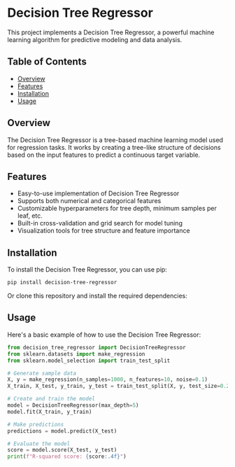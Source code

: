 # Decision Tree Regressor

This project implements a Decision Tree Regressor, a powerful machine learning algorithm for predictive modeling and data analysis.

## Table of Contents
- [Overview](#overview)
- [Features](#features)
- [Installation](#installation)
- [Usage](#usage)

## Overview

The Decision Tree Regressor is a tree-based machine learning model used for regression tasks. It works by creating a tree-like structure of decisions based on the input features to predict a continuous target variable.

## Features

- Easy-to-use implementation of Decision Tree Regressor
- Supports both numerical and categorical features
- Customizable hyperparameters for tree depth, minimum samples per leaf, etc.
- Built-in cross-validation and grid search for model tuning
- Visualization tools for tree structure and feature importance

## Installation

To install the Decision Tree Regressor, you can use pip:

```bash
pip install decision-tree-regressor
```

Or clone this repository and install the required dependencies:



## Usage

Here's a basic example of how to use the Decision Tree Regressor:

```python
from decision_tree_regressor import DecisionTreeRegressor
from sklearn.datasets import make_regression
from sklearn.model_selection import train_test_split

# Generate sample data
X, y = make_regression(n_samples=1000, n_features=10, noise=0.1)
X_train, X_test, y_train, y_test = train_test_split(X, y, test_size=0.2, random_state=42)

# Create and train the model
model = DecisionTreeRegressor(max_depth=5)
model.fit(X_train, y_train)

# Make predictions
predictions = model.predict(X_test)

# Evaluate the model
score = model.score(X_test, y_test)
print(f"R-squared score: {score:.4f}")
```


